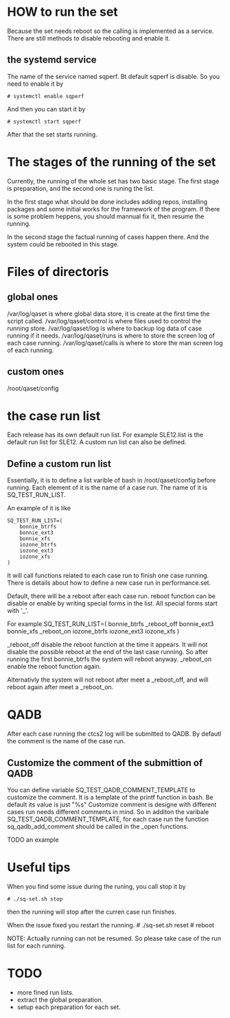 HOW to run the set
==================
Because the set needs reboot so the calling is implemented as a service.
There are still methods to disable rebooting and enable it.

the systemd service
-------------------
The name of the service named sqperf.
Bt default sqperf is disable.
So you need to enable it by

    # systemctl enable sqperf

And then you can start it by

    # systemctl start sqperf

After that the set starts running.

The stages of the running of the set
===================================
Currently, the running of the whole set has two basic stage.
The first stage is preparation, and the second one is runing the list.

In the first stage what should be done includes adding repos, installing packages and
some initial works for the framework of the program. If there is some problem heppens,
you should mannual fix it, then resume the running.

In the second stage the factual running of cases happen there.
And the system could be rebooted in this stage.

Files of directoris
===================
global ones
-----------
/var/log/qaset is where global data store, it is create at the first time the script called.
/var/log/qaset/control is where files used to control the running store.
/var/log/qaset/log is where to backup log data of case running if it needs.
/var/log/qaset/runs is where to store the screen log of each case running.
/var/log/qaset/calls is where to store the man screen log of each running.

custom ones
-----------
/root/qaset/config

the case run list
=================
Each release has its own default run list.
For example SLE12.list is the default run list for SLE12.
A custom run list can also be defined.

Define a custom run list
------------------------
Essentially, it is to define a list varible of bash in /root/qaset/config before running.
Each element of it is the name of a case run.
The name of it is SQ_TEST_RUN_LIST.

An example of it is like

    SQ_TEST_RUN_LIST=(
        bonnie_btrfs
        bonnie_ext3
        bonnie_xfs
        iozone_btrfs
        iozone_ext3
        iozone_xfs
    )

It will call functions related to each case run to finish one case running.
There is details about how to define a new case run in performance.set.

Default, there will be a reboot after each case run.
reboot function can be disable or enable by writing special forms in the list.
All special forms start with '_'.

For example
    SQ_TEST_RUN_LIST=(
        bonnie_btrfs
        _reboot_off
        bonnie_ext3
        bonnie_xfs
        _reboot_on
        iozone_btrfs
        iozone_ext3
        iozone_xfs
    )

_reboot_off disable the reboot function at the time it appears.
It will not disable the possible reboot at the end of the last case running.
So after running the first bonnie_btrfs the system will reboot anyway.
_reboot_on enable the reboot function again.

Alternativly the system will not reboot after meet a _reboot_off,
and will reboot again after meet a _reboot_on.

QADB
====
After each case running the ctcs2 log will be submitted to QADB.
By defautl the comment is the name of the case run.

Customize the comment of the submittion of QADB
-----------------------------------------------
You can define variable SQ_TEST_QADB_COMMENT_TEMPLATE to customize the comment.
It is a template of the printf function in bash. Be default its value is just "%s"
Customize comment is designe with different cases run needs different comments in mind.
So in additon the varibale SQ_TEST_QADB_COMMENT_TEMPLATE, for each case run the function
sq_qadb_add_comment should be called in the _open functions.

TODO an example

Useful tips
===========
When you find some issue during the runing, you call stop it by

    # ./sq-set.sh stop

then the running will stop after the curren case run finishes.

When the issue fixed you restart the running.
    # ./sq-set.sh reset
    # reboot

NOTE: Actually running can not be resumed. So please take case of the run list
for each running.

TODO
====
  * more fined run lists.
  * extract the global preparation.
  * setup each preparation for each set.

